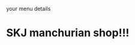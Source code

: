 <!DOCTYPE html>
<html lang="en">

<head>
    <meta charset="UTF-8">
    <meta http-equiv="X-UA-Compatible" content="IE=edge">
    <meta name="viewport" content="width=device-width, initial-scale=1.0">
    <title>Document</title>
</head>

<body>
    <p>your menu details</p>
    <p id="order"></p>
    <h1>SKJ manchurian shop!!!</h1>
    <script>
        function makerequest(taking7) {
            return new Promise((resolve, reject) => {
                console.log("moving to the process ")
                if (taking7 == "yes") {
                    setTimeout(() => {
                        resolve("making the parcel")
                    }, 9000);
                }
                else {
                    setTimeout(() => {
                        reject("serving the food")
                    }, 9000);

                }
            })
        }
        function processes(response) {
            return new Promise((resolve, reject) => {
                setTimeout(() => {
                    resolve("packing the food\n" + response)
                    document.write("<br>")
                }, 10000);
            })
        }
        async function final() {
            try {
                let location = await makerequest(taking7)
                document.write("making parcel")
                document.write("<br>")
                let processed = await processes(" here you go")
                document.write("<br>")
                document.write(processed)
            }
            catch (err) {
                document.write(err)
            }
        }


        shop_open = true
        menu = ["gobi manchurian", "cabbage manchurian", "soya manchurian", "mushroom manchurian"]
        manchurian = {}
        taking1 = prompt("what manchurian you need to have\n  1.gobi manchurian\n 2.cabbage manchurian\n 3.soya manchurian\n 4.mushroom manchurian").toLowerCase()
        manchurian['manchurian'] = taking1
        taking2 = prompt('do you need to have masala; yes/no,').toLowerCase()
        if (taking2 == "yes") {
            manchurian["masalatype"] = "masala"
        }
        else {
            manchurian["masalatype"] = "nomasala"
        }
        taking3 = prompt("do you like to have extra spicey; yes/no,").toLowerCase()
        if (taking3 == "yes") {
            manchurian["spiceytype"] = "spicey"
        }
        else {
            manchurian["spiceytype"] = "nospicey"
        }

        taking4 = prompt("do you like to hava extra onion; yes/no,").toLowerCase()
        if (taking4 == "yes") {
            manchurian["oniontype"] = "onion"
        }
        else {
            manchurian["oniontype"] = "no_onion"
        }
        taking5 = prompt("do you like to have a sauce on a side,yes/no").toLowerCase()
        if (taking5 == "yes") {
            manchurian["saucetype"] = "withsauce"
        }
        else {
            manchurian["saucetype"] = "withoutsauce"
        }
        taking6 = prompt(" you can give your suggestion ,if you would like to,").toLowerCase()
        taking7 = prompt("do you want to takeaway,yes/no")
        manchurian["parcel_eating"] = taking7
        manchurian["suggessation"] = taking6
        function needsauce(customer) {
            return new Promise((resolve, reject => {
                if (customer == "withsauce") {
                    resolve()
                }
                else {
                    reject()
                }
            }))
        }
        document.getElementById("order").innerHTML = JSON.stringify(manchurian);

        function start(dish) {
            document.write('>>>')
            dish()
        }
        function manchurian() {
            document.write("it's getting ready")
        }
        function masala() {
            document.write("masala is adding on your manchurian")
        }
        function nomasala() {
            document.write("getting prepared without extra masala")
        }
        function spicey() {
            document.write("spicey is adding on your manchurian")
        }
        function nospicey() {
            document.write("you will be getting dish with normal spicey")
        }
        function sauce() {
            document.write("sauce is on your side ; enjoyyy!!!")
        }
        function nosauce() {
            document.write(`${manchurian.manchurian}without sauce`)
        }
        function onion() {
            document.write("with extra onion")
        }
        function no_onion() {
            document.write("without extra onion")
        }
        function sauce() {
            document.write("making the sauce in a delicious way!!")
        }
        function nosauce() {
            document.write("making the manchurian without sauce")
        }

        function suggestion() {
            document.write("your suggestion has taken forward ;thankyou for your time!!!")
        }
        function needsauce(customer) {
            return new Promise((resolve, reject) => {
                if (customer == "yes") {
                    resolve()
                }
                else {
                    reject()
                }
            })
        }
        if (shop_open) {
            if (menu.includes(taking1)) {
                start(order)
                setTimeout(() => {
                    ((document.write("your order is ", manchurian.manchurian)))
                    document.write("<br>")
                    setTimeout(() => {
                        document.write("kindly wait for minute")
                        document.write("<br>")
                        setTimeout(() => {
                            document.write("vegetables & incredients getting washed")
                            document.write("<br>")
                            setTimeout(() => {
                                document.write("cutting the vegies")
                                document.write("<br>")
                                setTimeout(() => {
                                    document.write("frying the incredients")
                                    setTimeout(() => {
                                        needsauce(taking5).then(() => { document.write("time for a sauce", "<br>") }).catch(() => { document.write("with no sauce", "<br>") })
                                        document.write("<br>")
                                        if (manchurian.spiceytype == "spicey") {
                                            setTimeout(() => {
                                                start(spicey)
                                                document.write("<br>")
                                                if (manchurian.masalatype == "masala") {
                                                    setTimeout(() => {
                                                        start(masala)
                                                        document.write("<br>")
                                                        if (manchurian.saucetype == "withsauce") {
                                                            setTimeout(() => {
                                                                start(sauce)
                                                                document.write("<br>")
                                                                if (manchurian.oniontype == "onion") {
                                                                    setTimeout(() => {
                                                                        start(onion)
                                                                        document.write("<br>")
                                                                        final()
                                                                        document.write("<br>")
                                                                        document.write("enjoy the food")
                                                                    }, 5000)
                                                                }
                                                                else {
                                                                    setTimeout(() => {
                                                                        start(no_onion)
                                                                        document.write("<br>")
                                                                        final()
                                                                        document.write("<br>")
                                                                        document.write("enjoy the food")
                                                                    }, 6000)
                                                                }
                                                            }, 5000)
                                                        }
                                                        else {
                                                            setTimeout(() => {
                                                                start(nosauce)
                                                                document.write("<br>")
                                                                if (manchurian.onionstyle == "no_onion") {
                                                                    setTimeout(() => {
                                                                        start(no_onion)
                                                                        document.write("<br>")
                                                                        document.write("<br>")
                                                                        final()
                                                                        document.write("<br>")
                                                                        document.write("enjoy the food")
                                                                        document.write("<br>")
                                                                    }, 5000)
                                                                }
                                                                else {
                                                                    setTimeout(() => {
                                                                        start(onion)
                                                                        document.write("<br>")
                                                                        final()
                                                                        document.write("<br>")
                                                                        document.write("enjoy the food")
                                                                        document.write("<br>")
                                                                    }, 7000)
                                                                }
                                                            }, 6000)

                                                        }

                                                    }, 5000)

                                                }
                                                else {
                                                    setTimeout(() => {
                                                        start(nomasala)
                                                        document.write("<br>")
                                                        if (manchurian.saucetype == "sauce") {
                                                            setTimeout(() => {
                                                                start(sauce)
                                                                document.write("<br>")
                                                                final()
                                                                document.write("<br>")
                                                                document.write("enjoy the food")
                                                                document.write("<br>")
                                                            }, 5000)
                                                        }
                                                        else {
                                                            setTimeout(() => {
                                                                start(nosauce)
                                                                document.write("<br>")
                                                                final()
                                                                document.write("<br>")
                                                                document.write("enjoy the food")
                                                                document.write("<br>")
                                                            }, 8000)
                                                        }

                                                    }, 7000)
                                                }

                                            }, 6000)
                                        }
                                        else {
                                            setTimeout(() => {
                                                start(nospicey)
                                                document.write("<br>")
                                                final()
                                                document.write("<br>")
                                                document.write("enjoy the food")
                                                document.write("<br>")
                                            }, 7000)
                                        }
                                    }, 6000)
                                }, 6000)
                            }, 5500)
                        }, 5500)
                    }, 5000)
                }, 5000)
            }
            else {
                setTimeout(() => {
                    document.write("sorry!!!!we don't have any item like,", taking1)
                }, 2000)
            }
        }
        else {
            setTimeout(() => {
                document.write("sorry!! the shop is closed")
            }, 1000)

        }
        function order() {
            document.write("your order has been placed;", taking1)
            document.write("<br>")
            document.write("your id=", Math.floor(Math.random() * 500))
            document.write("<br>")
            document.write("thankyou for your time")
            document.write("<br>")
        }


